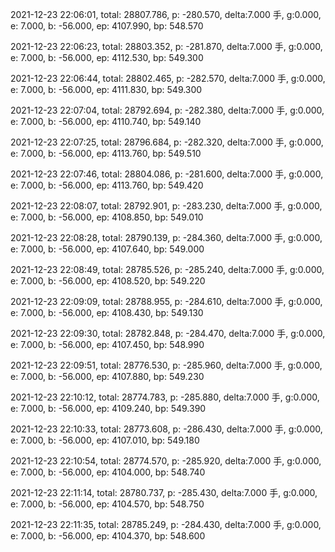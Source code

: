 2021-12-23 22:06:01, total: 28807.786, p: -280.570, delta:7.000 手, g:0.000, e: 7.000, b: -56.000, ep: 4107.990, bp: 548.570

2021-12-23 22:06:23, total: 28803.352, p: -281.870, delta:7.000 手, g:0.000, e: 7.000, b: -56.000, ep: 4112.530, bp: 549.300

2021-12-23 22:06:44, total: 28802.465, p: -282.570, delta:7.000 手, g:0.000, e: 7.000, b: -56.000, ep: 4111.830, bp: 549.300

2021-12-23 22:07:04, total: 28792.694, p: -282.380, delta:7.000 手, g:0.000, e: 7.000, b: -56.000, ep: 4110.740, bp: 549.140

2021-12-23 22:07:25, total: 28796.684, p: -282.320, delta:7.000 手, g:0.000, e: 7.000, b: -56.000, ep: 4113.760, bp: 549.510

2021-12-23 22:07:46, total: 28804.086, p: -281.600, delta:7.000 手, g:0.000, e: 7.000, b: -56.000, ep: 4113.760, bp: 549.420

2021-12-23 22:08:07, total: 28792.901, p: -283.230, delta:7.000 手, g:0.000, e: 7.000, b: -56.000, ep: 4108.850, bp: 549.010

2021-12-23 22:08:28, total: 28790.139, p: -284.360, delta:7.000 手, g:0.000, e: 7.000, b: -56.000, ep: 4107.640, bp: 549.000

2021-12-23 22:08:49, total: 28785.526, p: -285.240, delta:7.000 手, g:0.000, e: 7.000, b: -56.000, ep: 4108.520, bp: 549.220

2021-12-23 22:09:09, total: 28788.955, p: -284.610, delta:7.000 手, g:0.000, e: 7.000, b: -56.000, ep: 4108.430, bp: 549.130

2021-12-23 22:09:30, total: 28782.848, p: -284.470, delta:7.000 手, g:0.000, e: 7.000, b: -56.000, ep: 4107.450, bp: 548.990

2021-12-23 22:09:51, total: 28776.530, p: -285.960, delta:7.000 手, g:0.000, e: 7.000, b: -56.000, ep: 4107.880, bp: 549.230

2021-12-23 22:10:12, total: 28774.783, p: -285.880, delta:7.000 手, g:0.000, e: 7.000, b: -56.000, ep: 4109.240, bp: 549.390

2021-12-23 22:10:33, total: 28773.608, p: -286.430, delta:7.000 手, g:0.000, e: 7.000, b: -56.000, ep: 4107.010, bp: 549.180

2021-12-23 22:10:54, total: 28774.570, p: -285.920, delta:7.000 手, g:0.000, e: 7.000, b: -56.000, ep: 4104.000, bp: 548.740

2021-12-23 22:11:14, total: 28780.737, p: -285.430, delta:7.000 手, g:0.000, e: 7.000, b: -56.000, ep: 4104.570, bp: 548.750

2021-12-23 22:11:35, total: 28785.249, p: -284.430, delta:7.000 手, g:0.000, e: 7.000, b: -56.000, ep: 4104.370, bp: 548.600